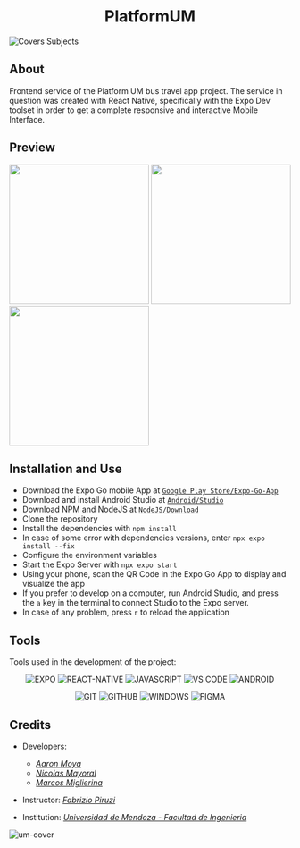 <h1 align="center"> PlatformUM </h1>

![Covers Subjects](https://github.com/NKAmazing/PlatformUM_Frontend/assets/83615373/68aaf95f-dfce-4937-b517-c6f6157398d2)


## About
Frontend service of the Platform UM bus travel app project. The service in question was created with React Native, specifically with the Expo Dev toolset in order to get a complete responsive and interactive Mobile Interface.

## Preview
<p float="center">
  <img src="https://github.com/NKAmazing/PlatformUM_Frontend/assets/83615373/5fafadc5-2d70-4913-a225-66e421f023fe" width="250" />
  <img src="https://github.com/NKAmazing/PlatformUM_Frontend/assets/83615373/614d7805-2e10-4cce-b775-5f75366d5f50" width="250" />
  <img src="https://github.com/NKAmazing/PlatformUM_Frontend/assets/83615373/a9bfb460-ce6c-49c0-815d-95d2499c927c" width="250" />
</p>

## Installation and Use
* Download the Expo Go mobile App at [```Google Play Store/Expo-Go-App```](https://play.google.com/store/apps/details?id=host.exp.exponent&pcampaignid=web_share)
* Download and install Android Studio at [```Android/Studio```](https://developer.android.com/studio)
* Download NPM and NodeJS at [```NodeJS/Download```](https://nodejs.org/en/download)
* Clone the repository
* Install the dependencies with ```npm install```
* In case of some error with dependencies versions, enter ```npx expo install --fix```
* Configure the environment variables
* Start the Expo Server with ```npx expo start```
* Using your phone, scan the QR Code in the Expo Go App to display and visualize the app
* If you prefer to develop on a computer, run Android Studio, and press the ```a``` key in the terminal to connect Studio to the Expo server.
* In case of any problem, press ```r``` to reload the application

## Tools
Tools used in the development of the project:
<div align="center">

![EXPO](https://img.shields.io/badge/Expo-20232A?style=for-the-badge&logo=expo&logoColor=61DAFB)  ![REACT-NATIVE](https://img.shields.io/badge/React_Native-20232A?style=for-the-badge&logo=react&logoColor=61DAFB) ![JAVASCRIPT](https://img.shields.io/badge/JavaScript-F7DF1E?style=for-the-badge&logo=javascript&logoColor=black) ![VS CODE](https://img.shields.io/badge/Visual_Studio_Code-0078D4?style=for-the-badge&logo=visual%20studio%20code&logoColor=white) ![ANDROID](https://img.shields.io/badge/Android_Studio-3DDC84?style=for-the-badge&logo=android-studio&logoColor=white) 

![GIT](https://img.shields.io/badge/GIT-E44C30?style=for-the-badge&logo=git&logoColor=white) ![GITHUB](https://img.shields.io/badge/GitHub-100000?style=for-the-badge&logo=github&logoColor=white) ![WINDOWS](https://img.shields.io/badge/Windows-0078D6?style=for-the-badge&logo=windows&logoColor=white) ![FIGMA](https://img.shields.io/badge/Figma-F24E1E?style=for-the-badge&logo=figma&logoColor=white)

</div>

## Credits
- Developers: 
     * [<i>Aaron Moya</i>](https://github.com/j0k3rD)
     * [<i>Nicolas Mayoral</i>](https://github.com/NKAmazing)
     * [<i>Marcos Miglierina</i>](https://github.com/XxRaXoRxX)

- Instructor: [<i>Fabrizio Piruzi</i>](https://github.com/fpiruzi)

- Institution: [<i>Universidad de Mendoza - Facultad de Ingenieria</i>](https://um.edu.ar/ingenieria/)

![um-cover](https://user-images.githubusercontent.com/83615373/235419081-c36fcb36-c412-4317-b40a-7cad5e937339.png)
